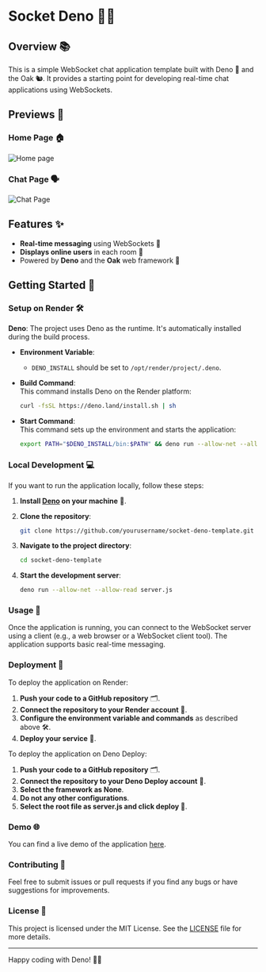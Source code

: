 # Socket Deno 🔌🦕

## Overview 📚

This is a simple WebSocket chat application template built with Deno 🦕 and the Oak 🐿️. It provides a starting point for developing real-time chat applications using WebSockets.

## Previews 🙈
### Home Page 🏠
![Home page](https://cdn.discordapp.com/attachments/1277870023561707643/1277870170429198346/image.png?ex=66cebcd6&is=66cd6b56&hm=17e2d7618a052faf4757bee4d9d7177081db735049237d863ceb7bfbdfbaba7c&)

### Chat Page 🗣️
![Chat Page](https://cdn.discordapp.com/attachments/1277870023561707643/1277870075159773194/image.png?ex=66cebcbf&is=66cd6b3f&hm=175acf5a956fcb06f5f5e97f881c2154cc18896c3c3ea2cb50d6b43834aec03a&)
## Features ✨

- **Real-time messaging** using WebSockets 📡
- **Displays online users** in each room 👥
- Powered by **Deno** and the **Oak** web framework 🚀

## Getting Started 🚀

### Setup on Render 🛠️

**Deno**: The project uses Deno as the runtime. It's automatically installed during the build process.

- **Environment Variable**:

  - `DENO_INSTALL` should be set to `/opt/render/project/.deno`.

- **Build Command**:  
  This command installs Deno on the Render platform:

  ```sh
  curl -fsSL https://deno.land/install.sh | sh
  ```

- **Start Command**:  
  This command sets up the environment and starts the application:

  ```sh
  export PATH="$DENO_INSTALL/bin:$PATH" && deno run --allow-net --allow-read server.js
  ```

### Local Development 💻

If you want to run the application locally, follow these steps:

1. **Install [Deno](https://deno.land/) on your machine** 🦕.

2. **Clone the repository**:

   ```sh
   git clone https://github.com/yourusername/socket-deno-template.git
   ```

3. **Navigate to the project directory**:

   ```sh
   cd socket-deno-template
   ```

4. **Start the development server**:

   ```sh
   deno run --allow-net --allow-read server.js
   ```

### Usage 📡

Once the application is running, you can connect to the WebSocket server using a client (e.g., a web browser or a WebSocket client tool). The application supports basic real-time messaging.

### Deployment 🚀

To deploy the application on Render:

1. **Push your code to a GitHub repository** 🗂️.
2. **Connect the repository to your Render account** 🔗.
3. **Configure the environment variable and commands** as described above 🛠️.
4. **Deploy your service** 🚀.

To deploy the application on Deno Deploy:
1. **Push your code to a GitHub repository** 🗂️.
2. **Connect the repository to your Deno Deploy account** 🔗.
3. **Select the framework as None**.
4. **Do not any other configurations**.
5. **Select the root file as server.js and click deploy 🚀**.

### Demo 🌐

You can find a live demo of the application [here](https://socket-deno.onrender.com/).

### Contributing 🤝

Feel free to submit issues or pull requests if you find any bugs or have suggestions for improvements.

### License 📄

This project is licensed under the MIT License. See the [LICENSE](./LICENSE) file for more details.

---

Happy coding with Deno! 🦕🔌
